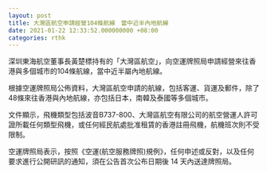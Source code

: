 ```yaml
---
layout: post
title: 大灣區航空申請經營104條航線　當中近半內地航線
date: 2021-01-22 12:33:52.000000000 +08:00
categories: rthk
---
```


深圳東海航空董事長黃楚標持有的「大灣區航空」，向空運牌照局申請經營來往香港與多個城市的104條航線，當中近半屬內地航線。

根據空運牌照局公佈資料，大灣區航空申請的航線，包括客運、貨運及郵件，除了48條來往香港與內地航線，亦包括日本，南韓及泰國等多個城市。

文件顯示，飛機類型包括波音B737-800、大灣區航空有限公司的航空營運人許可證所載任何類型飛機，或任何經民航處批准租賃的香港註冊飛機，航機班次則不受限制。

空運牌照局表示，按照《空運(航空服務牌照)規例》，任何申述或反對，以及任何要求進行公開研訊的通知，須在公告首次公布日期後 14 天內送達牌照局。
